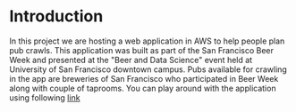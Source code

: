 # Introduction

In this project we are hosting a web application in AWS to help people plan pub crawls. This application was built as part of the San Francisco Beer Week and presented at the "Beer and Data Science" event held at University of San Francisco downtown campus. Pubs available for crawling in the app are breweries of San Francisco who participated in Beer Week along with couple of taprooms. You can play around with the application using following [link](http://ec2-34-229-40-206.compute-1.amazonaws.com:3838/sample-apps/beer-week-5/)
